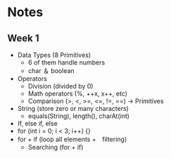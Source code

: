 # Notes
## Week 1
- Data Types (8 Primitives)
  - 6 of them handle numbers
  - char ＆ boolean
- Operators 
  - Division (divided by 0)
  - Math operators (%, ++x, x++, etc)
  - Comparison (>, <, >=, <=, !=, ==) -> Primitives
- String (store zero or many characters)
  - equals(String), length(), charAt(int)
- If, else if, else
- for (int i = 0; i < 3; i++) {}
- for + if (loop all elements +　filtering)
  - Searching (for + if)

